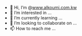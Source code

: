 - 👋 Hi, I’m @www.alkoumi.com.kw
- 👀 I’m interested in ...
- 🌱 I’m currently learning ...
- 💞️ I’m looking to collaborate on ...
- 📫 How to reach me ...

<!---
@www.alkoumi.com.kwis a ✨ special ✨ repository because its `README.md` (this file) appears on your GitHub profile.
You can click the Preview link to take a look at your changes.
--->
